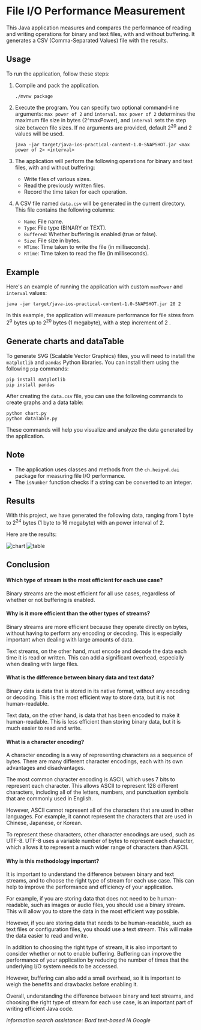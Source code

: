 # File I/O Performance Measurement

This Java application measures and compares the performance of reading and writing operations for binary and text files, with and without buffering. It generates a CSV (Comma-Separated Values) file with the results.

## Usage

To run the application, follow these steps:

1. Compile and pack the application.

   ```shell
   ./mvnw package
   ```

2. Execute the program. You can specify two optional command-line arguments: `max power of 2` and `interval`. `max power of 2` determines the maximum file size in bytes (2^maxPower), and `interval` sets the step size between file sizes. If no arguments are provided, default 2<sup>20</sup> and 2 values will be used.

   ```shell
   java -jar target/java-ios-practical-content-1.0-SNAPSHOT.jar <max power of 2> <interval>
   ```

3. The application will perform the following operations for binary and text files, with and without buffering:

   - Write files of various sizes.
   - Read the previously written files.
   - Record the time taken for each operation.

4. A CSV file named `data.csv` will be generated in the current directory. This file contains the following columns:

   - `Name`: File name.
   - `Type`: File type (BINARY or TEXT).
   - `Buffered`: Whether buffering is enabled (true or false).
   - `Size`: File size in bytes.
   - `WTime`: Time taken to write the file (in milliseconds).
   - `RTime`: Time taken to read the file (in milliseconds).

## Example

Here's an example of running the application with custom `maxPower` and `interval` values:

```shell
java -jar target/java-ios-practical-content-1.0-SNAPSHOT.jar 20 2
```

In this example, the application will measure performance for file sizes from 2<sup>0</sup> bytes up to 2<sup>20</sup> bytes (1 megabyte), with a step increment of 2 .

## Generate charts and dataTable

To generate SVG (Scalable Vector Graphics) files, you will need to install the `matplotlib` and `pandas` Python libraries. You can install them using the following `pip` commands:

```shell
pip install matplotlib
pip install pandas
```

After creating the `data.csv` file, you can use the following commands to create graphs and a data table:

```shell
python chart.py
python dataTable.py
```

These commands will help you visualize and analyze the data generated by the application.

## Note

- The application uses classes and methods from the `ch.heigvd.dai` package for measuring file I/O performance.
- The `isNumber` function checks if a string can be converted to an integer.

## Results

With this project, we have generated the following data, ranging from 1 byte to 2<sup>24</sup> bytes (1 byte to 16 megabyte) with an power interval of 2.

Here are the results:

![chart](chart.svg)
![table](data_table.svg)

## Conclusion

#### Which type of stream is the most efficient for each use case?

Binary streams are the most efficient for all use cases, regardless of whether or not buffering is enabled.

#### Why is it more efficient than the other types of streams?

Binary streams are more efficient because they operate directly on bytes, without having to perform any encoding or decoding. This is especially important when dealing with large amounts of data.

Text streams, on the other hand, must encode and decode the data each time it is read or written. This can add a significant overhead, especially when dealing with large files.

#### What is the difference between binary data and text data?

Binary data is data that is stored in its native format, without any encoding or decoding. This is the most efficient way to store data, but it is not human-readable.

Text data, on the other hand, is data that has been encoded to make it human-readable. This is less efficient than storing binary data, but it is much easier to read and write.

#### What is a character encoding?

A character encoding is a way of representing characters as a sequence of bytes. There are many different character encodings, each with its own advantages and disadvantages.

The most common character encoding is ASCII, which uses 7 bits to represent each character. This allows ASCII to represent 128 different characters, including all of the letters, numbers, and punctuation symbols that are commonly used in English.

However, ASCII cannot represent all of the characters that are used in other languages. For example, it cannot represent the characters that are used in Chinese, Japanese, or Korean.

To represent these characters, other character encodings are used, such as UTF-8. UTF-8 uses a variable number of bytes to represent each character, which allows it to represent a much wider range of characters than ASCII.

#### Why is this methodology important?

It is important to understand the difference between binary and text streams, and to choose the right type of stream for each use case. This can help to improve the performance and efficiency of your application.

For example, if you are storing data that does not need to be human-readable, such as images or audio files, you should use a binary stream. This will allow you to store the data in the most efficient way possible.

However, if you are storing data that needs to be human-readable, such as text files or configuration files, you should use a text stream. This will make the data easier to read and write.

In addition to choosing the right type of stream, it is also important to consider whether or not to enable buffering. Buffering can improve the performance of your application by reducing the number of times that the underlying I/O system needs to be accessed.

However, buffering can also add a small overhead, so it is important to weigh the benefits and drawbacks before enabling it.

Overall, understanding the difference between binary and text streams, and choosing the right type of stream for each use case, is an important part of writing efficient Java code.

*information search assistance: Bard text-based IA Google*
